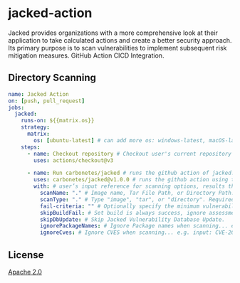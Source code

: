 
# jacked-action
Jacked provides organizations with a more comprehensive look at their application to take calculated actions and create a better security approach. Its primary purpose is to scan vulnerabilities to implement subsequent risk mitigation measures. GitHub Action CICD Integration.

## Directory Scanning

```yaml
name: Jacked Action
on: [push, pull_request]
jobs:
  jacked:
    runs-on: ${{matrix.os}}
    strategy:
      matrix:
        os: [ubuntu-latest] # can add more os: windows-latest, macOS-latest
    steps:
      - name: Checkout repository # Checkout user's current repository
        uses: actions/checkout@v3

      - name: Run carbonetes/jacked # runs the github action of jacked.
        uses: carbonetes/jacked@v1.0.0 # runs the github action using this version.
        with: # user’s input reference for scanning options, results that jacked-action supported.
          scanName: "." # Image name, Tar File Path, or Directory Path. Required*
          scanType: "." # Type "image", "tar", or "directory". Required*
          fail-criteria: "" # Optionally specify the minimum vulnerability severity to trigger an "error".  Valid choices are "negligible", "low", "medium", "high" and "critical". Required*
          skipBuildFail: # Set build is always success, ignore assessment result.
          skipDbUpdate: # Skip Jacked Vulnerability Database Update.
          ignorePackageNames: # Ignore Package names when scanning... e.g. input: dpkg,tar,bash,...
          ignoreCves: # Ignore CVES when scanning... e.g. input: CVE-2022-1271,CVE-2022-3715,CVE-2022-1664,...
```

## License

[Apache 2.0](https://choosealicense.com/licenses/apache-2.0/)
